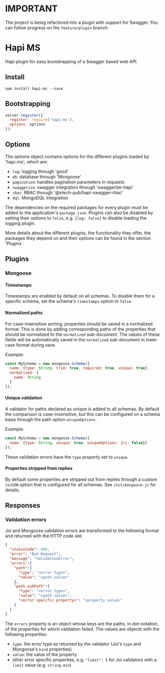 # IMPORTANT

The project is being refactored into a plugin with support for Swagger. You can follow progress on the `feature/plugin`
branch. 

# Hapi MS

Hapi plugin for easy bootstrapping of a Swagger based web API. 

## Install

```shell
npm install hapi-ms --save
```

## Bootstrapping

```js
server.register({
  register: require('hapi-ms'),
  options: options
});
```

## Options

The options object contains options for the different plugins loaded by 'hapi-ms', which are:
 
* `log`: logging through 'good'
* `db`: database through 'Mongoose'
* `pagination`: handles pagination parameters in requests
* `swaggerize`: swagger integration through 'swaggerize-hapi'
* `rbac`: RBAC through '@xtech-pub/hapi-swagger-rbac'
* `dql`: MongoDQL integration

The dependencies on the required packages for every plugin must be added to the application's `package.json`. Plugins
can also be disabled by setting their options to `false`, e.g. `{log: false}` to disable loading the logging plugin.

More details about the different plugins, the functionality they offer, the packages they depend on and their options
can be found in the section 'Plugins'.

## Plugins

### Mongoose

#### Timestamps

Timestamps are enabled by default on all schemas. To disable them for a specific schema, set the schema's `timestamps`
option to `false`.

#### Normalized paths

For case-insensitive sorting, properties should be saved in a normalized format. This is done by adding corresponding
paths of the properties that should be normalized to the `normalized` sub-document. The values of these fields will be
automatically saved in the `normalized` sub-document in lower case format during save.

Example:

```js
const MySchema = new mongoose.Schema({
  name: {type: String, trim: true, required: true, unique: true},
  normalized: {
    name: String
  }
});
```

#### Unique validation

A validator for paths declared as unique is added to all schemas. By default the comparison is case-insensitive, but
this can be configured on a schema basis through the path option `uniqueOptions`.

Example:

```js
const MySchema = new mongoose.Schema({
  name: {type: String, unique: true, uniqueOptions: {ci: false}}
});
```

These validation errors have the `type` property set to `unique`.

#### Properties stripped from replies

By default some properties are stripped out from replies through a custom `toJSON` option that is configured for all
schemas. See `init/mongoose.js` for details.

## Responses

### Validation errors

Joi and Mongoose validation errors are transformed to the following format and returned with the HTTP code `400`:

```json
{
  "statusCode": 400,
  "error": "Bad Request",
  "message": "ValidationError",
  "errors":{
    "path":{
      "type": "<error type>",
      "value": "<path value>"
    },
    "path.subPath":{
      "type": "<error type>",
      "value": "<path value>",
      "<error specific property>": "<property value>"
    }
  }
}
```

The `errors` property is an object whose keys are the paths, in dot-notation, of the properties for which validation
failed. The values are objects with the following properties:

* `type`: the error type as returned by the validator (Joi's `type` and Mongoose's `kind` properties)
* `value`: the value of the property
* other error specific properties, e.g. `"limit": 5` for Joi validators with a `limit` value (e.g. `string.min`)

